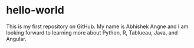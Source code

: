 # hello-world
This is my first repository on GitHub. My name is Abhishek Angne and I am looking forward to learning more about Python, R, Tablueau, Java, and Angular. 
